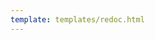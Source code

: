 ```yaml
---
template: templates/redoc.html
---
```


<redoc spec-url="../../apis/restapis/application.yaml"></redoc>
